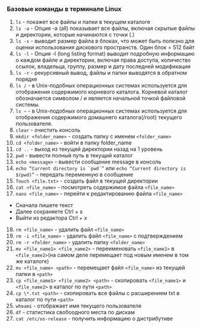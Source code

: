 ### Базовые команды в терминале Linux

1. `ls` - покажет все файлы и папки в текущем каталоге
2. `ls -a` - Опция -a (all) показывает все файлы, включая скрытые файлы и директории, которые начинаются с точки (.)
3. `ls -s` - выводит размер файла в блоках, что может быть полезно для оценки использования дискового пространств. Один блок = 512 байт
4. `ls -l` - Опция -l (long listing format) выводит подробную информацию о каждом файле и директории, включая права доступа, количество ссылок, владельца, группу, размер и дату последней модификации
5. `ls -r` - рекурсивный вывод, файлы и папки выводятся в обратном порядке
6. `ls /` - в Unix-подобных операционных системах используется для отображения содержимого корневого каталога. Корневой каталог обозначается символом / и является начальной точкой файловой системы.
7. `ls ~` - в Unix-подобных операционных системах используется для отображения содержимого домашнего каталога(/root) текущего пользователя.
8. `clear` - очистить консоль
9. `mkdir <folder_name>` - создать папку с именем `<folder_name>`
10. `cd <folder_name>` - войти в папку folder_name
11. `cd ..` - выход из текущей директории назад на 1 уровень
12. `pwd` - вывести полный путь в текущий каталог
13. `echo <message>` - вывести сообщение message в консоль
14. `` echo “Current directory is `pwd`” `` или `echo “Current directory is $(pwd)”` - передать переменную в сообщение
15. `Touch <file.txt>` - создать файл в текущей директории
16. `cat <file_name>` - посмотреть содержимое файла `<file_name>`
17. `nano <file_name>` - перейти к редактированию файла `<file_name>`

- Сначала пишете текст
- Далее сохраняете Ctrl + s
- Выйти из редактора Ctrl + x

18. `rm <file_name>` - удалить файл `<file_name>`
19. `rm -i <file_name>` - удалить файл `<file_name>` с подтверждением
20. `rm -r <folder_name>` - удалить папку `<folder_name>`
21. `mv <file_name1> <file_name2>` - переименовать `<file_name1>` в `<file_name2>`(на самом деле перемещает под новым именем в том же каталоге)
22. `mv <file_name> <path>` - перемещает файл `<file_name>` из текущей папки в `<path>`
23. `cp <file_name1> <file_name2> <path>` - скопировать `<file_name1>` и `<file_name2>` в каталог по пути `<path>`
24. `cp \*.txt <path>` - скопировать все файлы с расширением txt в каталог по пути `<path>`
25. `whoami` - отображает имя текущего пользователя
26. `df` - статистика свобоодного места по дискам
27. `cat /etc/os-release` - получить информацию о дистрибутиве
